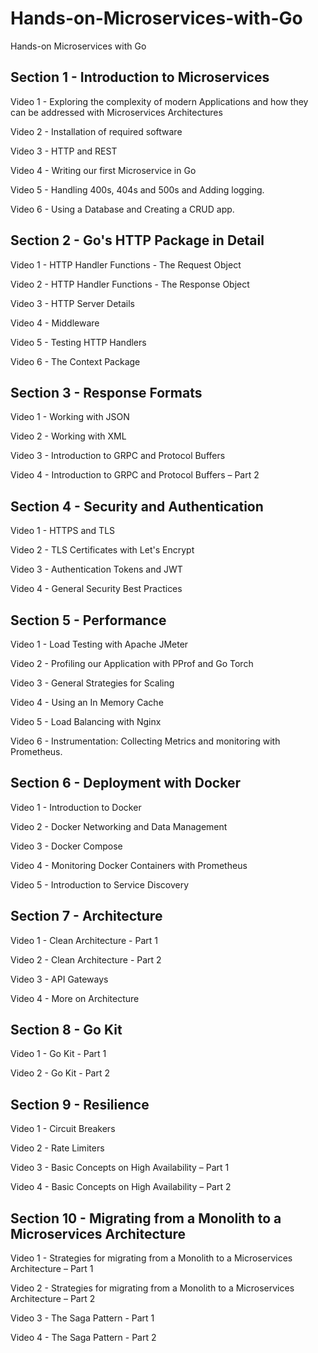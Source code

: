# Hands-on-Microservices-with-Go
Hands-on Microservices with Go

## Section 1 - Introduction to Microservices

Video 1 - Exploring the complexity of modern Applications and how they can be addressed with Microservices Architectures

Video 2 - Installation of required software

Video 3 - HTTP and REST

Video 4 - Writing our first Microservice in Go

Video 5 - Handling 400s, 404s and 500s and Adding logging.

Video 6 - Using a Database and Creating a CRUD app.

## Section 2 - Go's HTTP Package in Detail

Video 1 - HTTP Handler Functions - The Request Object

Video 2 - HTTP Handler Functions - The Response Object

Video 3 - HTTP Server Details

Video 4 - Middleware

Video 5 - Testing HTTP Handlers

Video 6 - The Context Package

## Section 3 - Response Formats

Video 1 - Working with JSON

Video 2 - Working with XML

Video 3 - Introduction to GRPC and Protocol Buffers

Video 4 - Introduction to GRPC and Protocol Buffers – Part 2

## Section 4 - Security and Authentication

Video 1 - HTTPS and TLS

Video 2 - TLS Certificates with Let's Encrypt

Video 3 - Authentication Tokens and JWT

Video 4 - General Security Best Practices

## Section 5 - Performance

Video 1 - Load Testing with Apache JMeter

Video 2 - Profiling our Application with PProf and Go Torch

Video 3 - General Strategies for Scaling

Video 4 - Using an In Memory Cache

Video 5 - Load Balancing with Nginx

Video 6 - Instrumentation: Collecting Metrics and monitoring with Prometheus.

## Section 6 - Deployment with Docker

Video 1 - Introduction to Docker

Video 2 - Docker Networking and Data Management

Video 3 - Docker Compose

Video 4 - Monitoring Docker Containers with Prometheus

Video 5 - Introduction to Service Discovery

## Section 7 - Architecture

Video 1 - Clean Architecture - Part 1

Video 2 - Clean Architecture - Part 2

Video 3 - API Gateways

Video 4 - More on Architecture

## Section 8 - Go Kit

Video 1 - Go Kit - Part 1

Video 2 - Go Kit - Part 2

## Section 9 - Resilience

Video 1 - Circuit Breakers

Video 2 - Rate Limiters

Video 3 - Basic Concepts on High Availability – Part 1

Video 4 - Basic Concepts on High Availability – Part 2

## Section 10 - Migrating from a Monolith to a Microservices Architecture

Video 1 - Strategies for migrating from a Monolith to a Microservices Architecture – Part 1

Video 2 - Strategies for migrating from a Monolith to a Microservices Architecture – Part 2

Video 3 - The Saga Pattern - Part 1

Video 4 - The Saga Pattern - Part 2



